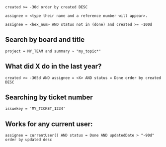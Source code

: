 
```jql
created >= -30d order by created DESC
```


```jql
assignee = <type their name and a reference number will appear>.  
```


```jql
assignee = <hex_num> AND status not in (done) and created >= -100d
```
  
## Search by board and title
```jql
project = MY_TEAM and summary ~ "my_topic*"
```

## What did X do in the last year?

```jql
created >= -365d AND assignee = <X> AND status = Done order by created DESC
```

## Searching by ticket number

```jql
issuekey = 'MY_TICKET_1234'
```

## Works for any current user:
```jql
assignee = currentUser() AND status = Done AND updatedDate > "-90d" order by updated desc
```
